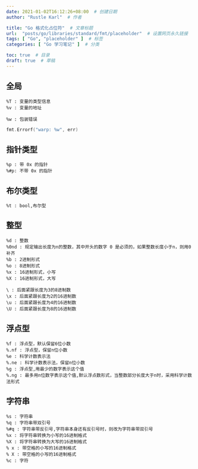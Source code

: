 ```yaml
---
date: 2021-01-02T16:12:26+08:00  # 创建日期
author: "Rustle Karl"  # 作者

title: "Go 格式化占位符"  # 文章标题
url:  "posts/go/libraries/standard/fmt/placeholder"  # 设置网页永久链接
tags: [ "Go", "placeholder" ]  # 标签
categories: [ "Go 学习笔记" ]  # 分类

toc: true  # 目录
draft: true  # 草稿
---
```


## 全局

```
%T : 变量的类型信息
%v : 变量的地址
```

```
%w : 包装错误
```

```go
fmt.Errorf("warp: %w", err)
```

## 指针类型

```
%p : 带 0x 的指针
%#p: 不带 0x 的指针
```

## 布尔类型

```
%t : bool,布尔型
```

## 整型

```
%d : 整数
%0nd : 规定输出长度为n的整数，其中开头的数字 0 是必须的，如果整数长度小于n，则用0补齐
%b : 2进制形式
%o : 8进制形式
%x : 16进制形式，小写
%X : 16进制形式，大写
```

```
\ : 后面紧跟长度为3的8进制数
\x : 后面紧跟长度为2的16进制数
\u : 后面紧跟长度为4的16进制数
\U : 后面紧跟长度为8的16进制数
```

## 浮点型

```
%f : 浮点型，默认保留6位小数
%.nf : 浮点型，保留n位小数
%e : 科学计数表示法
%.ne : 科学计数表示法，保留n位小数
%g : 浮点型,用最少的数字表示这个值
%.ng : 最多用n位数字表示这个值,默认浮点数形式，当整数部分长度大于n时，采用科学计数法形式
```

## 字符串

```
%s : 字符串
%q : 字符串带双引号
%#q : 字符串带反引号,字符串本身还有反引号时，则改为字符串带双引号
%x : 将字符串转换为小写的16进制格式
%X : 将字符串转换为大写的16进制格式
% x : 带空格的小写的16进制格式
% X : 带空格的小写的16进制格式
%c : 字符
```
